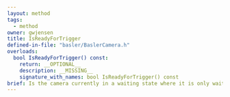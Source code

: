 ```yaml
---
layout: method
tags:
  - method
owner: gwjensen
title: IsReadyForTrigger
defined-in-file: "basler/BaslerCamera.h"
overloads:
  bool IsReadyForTrigger() const:
    return: __OPTIONAL__
    description: __MISSING__
    signature_with_names: bool IsReadyForTrigger() const
brief: Is the camera currently in a waiting state where it is only waiting for the trigger before it immediately starts capturing images?
---
```

